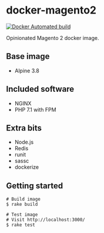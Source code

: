 # docker-magento2

[![Docker Automated build](https://img.shields.io/docker/automated/delegator/magento2.svg?style=flat-square)](https://hub.docker.com/r/delegator/magento2/)

Opinionated Magento 2 docker image.

## Base image

 - Alpine 3.8

## Included software

 - NGINX
 - PHP 7.1 with FPM

## Extra bits

 - Node.js
 - Redis
 - runit
 - sassc
 - dockerize

## Getting started

```sh-session
# Build image
$ rake build

# Test image
# Visit http://localhost:3000/
$ rake test
```
